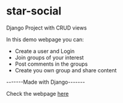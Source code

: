 # star-social
Django Project with CRUD views

In this demo webpage you can:
- Create a user and Login
- Join groups of your interest
- Post comments in the groups
- Create you own group and share content

-------Made with Django-------

Check the webpage [here](http://kitus.eu.pythonanywhere.com/)
